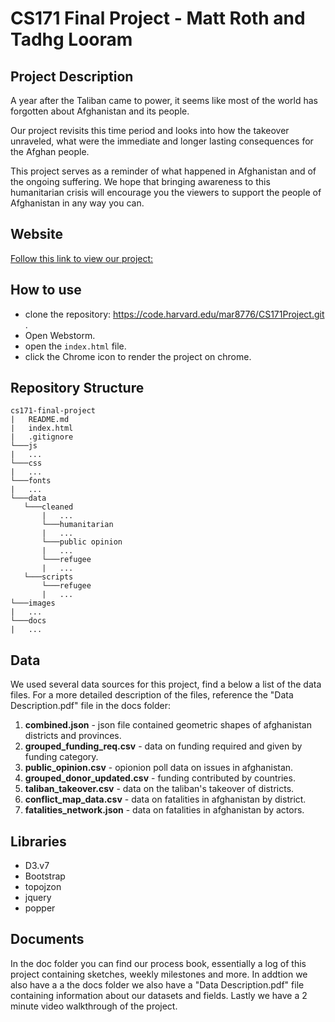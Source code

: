 # CS171 Final Project - Matt Roth and Tadhg Looram

## Project Description
A year after the Taliban came to power, it seems like most of the world has forgotten about Afghanistan and its people.

Our project revisits this time period and looks into how the takeover unraveled, what were the immediate and longer lasting consequences for the Afghan people.

This project serves as a reminder of what happened in Afghanistan and of the ongoing suffering. We hope that bringing awareness to this humanitarian crisis will encourage you the viewers to support the people of Afghanistan in any way you can.

## Website
[Follow this link to view our project: ](https://code.harvard.edu/pages/mar8776/CS171Project/)

## How to use
* clone the repository: https://code.harvard.edu/mar8776/CS171Project.git .
* Open Webstorm. 
* open the `index.html` file.
* click the Chrome icon to render the project on chrome.

## Repository Structure

```
cs171-final-project
|   README.md
|   index.html
|   .gitignore
└───js
|   ...
└───css
|   ...
└───fonts
|   ...
└───data
   └───cleaned
       |   ...
       └───humanitarian
       |   ...
       └───public opinion
       |   ...
       └───refugee
       |   ...
   └───scripts   
       └───refugee
       |   ...
└───images
|   ...
└───docs
|   ...
```

## Data 
We used several data sources for this project, find a below a list of the data files. 
For a more detailed description of the files, reference the "Data Description.pdf" file in the docs folder:

1. **combined.json** - json file contained geometric shapes of afghanistan districts and provinces.
2. **grouped_funding_req.csv** - data on funding required and given by funding category.
3. **public_opinion.csv** - opionion poll data on issues in afghanistan.
4. **grouped_donor_updated.csv** - funding contributed by countries.
5. **taliban_takeover.csv** - data on the taliban's takeover of districts.
6. **conflict_map_data.csv** - data on fatalities in afghanistan by district. 
7. **fatalities_network.json** - data on fatalities in afghanistan by actors. 

 
## Libraries 
- D3.v7
- Bootstrap
- topojzon
- jquery
- popper

## Documents

In the doc folder you can find our process book, essentially a log of this project containing sketches, weekly milestones and more. 
In addtion we also have a a the docs folder we also have a "Data Description.pdf" file containing information about our datasets and fields.
Lastly we have a 2 minute video walkthrough of the project.










